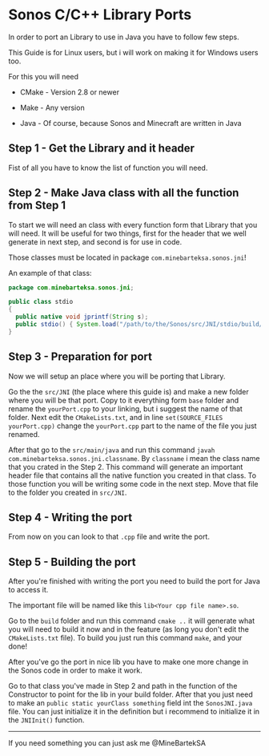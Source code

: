 Sonos C/C++ Library Ports
======

In order to port an Library to use in Java you have to follow few steps.

This Guide is for Linux users, but i will work on making it for Windows users too.

For this you will need

* CMake - Version 2.8 or newer

* Make - Any version

* Java - Of course, because Sonos and Minecraft are written in Java

## **Step 1 - Get the Library and it header**
Fist of all you have to know the list of function you will need.

## **Step 2 - Make Java class with all the function from Step 1**
To start we will need an class with every function form that Library that you will need.
It will be useful for two things, first for the header that we well generate in next step, and second is for use in code.

Those classes must be located in package `com.minebarteksa.sonos.jni`!

An example of that class:
```java
package com.minebarteksa.sonos.jni;

public class stdio
{
  public native void jprintf(String s);
  public stdio() { System.load("/path/to/the/Sonos/src/JNI/stdio/build/libstdioport.so"); }
}
```

## **Step 3 - Preparation for port**
Now we will setup an place where you will be porting that Library.

Go the the `src/JNI` (the place where this guide is) and make a new folder where you will be that port.
Copy to it everything form `base` folder and rename the `yourPort.cpp` to your linking, but i suggest the name of that folder.
Next edit the `CMakeLists.txt`, and in line `set(SOURCE_FILES yourPort.cpp)` change the `yourPort.cpp` part to the name of the file you just renamed.

After that go to the `src/main/java` and run this command `javah com.minebarteksa.sonos.jni.classname`.
By `classname` i mean the class name that you crated in the Step 2.
This command will generate an important header file that contains all the native function you created in that class.
To those function you will be writing some code in the next step.
Move that file to the folder you created in `src/JNI`.

## **Step 4 - Writing the port**
From now on you can look to that `.cpp` file and write the port.

## **Step 5 - Building the port**
After you're finished with writing the port you need to build the port for Java to access it.

The important file will be named like this `lib<Your cpp file name>.so`.

Go to the `build` folder and run this command `cmake ..` it will generate what you will need to build it now and in the feature (as long you don't edit the `CMakeLists.txt` file).
To build you just run this command `make`, and your done!

After you've go the port in nice lib you have to make one more change in the Sonos code in order to make it work.

Go to that class you've made in Step 2 and path in the function of the Constructor to point for the lib in your build folder.
After that you just need to make an `public static yourClass something` field int the `SonosJNI.java` file.
You can just initialize it in the definition but i recommend to initialize it in the `JNIInit()` function.

***

If you need something you can just ask me @MineBartekSA
